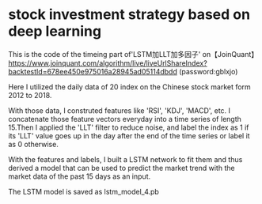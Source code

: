 # stock investment strategy based on deep learning
This is the code of the timeing part of'LSTM加LLT加多因子' on【JoinQuant】https://www.joinquant.com/algorithm/live/liveUrlShareIndex?backtestId=678ee450e975016a28945ad05114dbdd    (password:gblxjo)

Here I utilized the daily data of 20 index on the Chinese stock market form 2012 to 2018.

With those data, I construted features like 'RSI', 'KDJ', 'MACD', etc. I concatenate those feature vectors everyday into a time series of length 15.Then I applied the 'LLT' filter to reduce noise, and label the index as 1 if its 'LLT' value goes up in the day after the end of the time series or label it as 0 otherwise.

With the features and labels, I built a LSTM network to fit them and thus derived a model that can be used to predict the market trend with the market data of the past 15 days as an input.

The LSTM model is saved as lstm_model_4.pb
